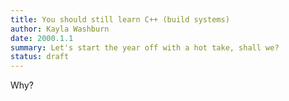 ```yaml
---
title: You should still learn C++ (build systems)
author: Kayla Washburn
date: 2000.1.1
summary: Let's start the year off with a hot take, shall we?
status: draft
---
```


Why?
